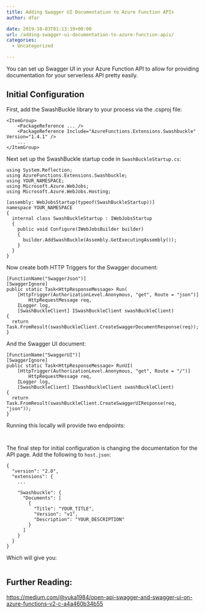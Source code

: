 ```yaml
---
title: Adding Swagger UI Documentation to Azure Function APIs
author: dfar

date: 2019-10-03T01:13:39+00:00
url: /adding-swagger-ui-documentation-to-azure-function-apis/
categories:
  - Uncategorized

---
```

You can set up Swagger UI in your Azure Function API to allow for providing documentation for your serverless API pretty easily.

## Initial Configuration

First, add the SwashBuckle library to your process via the <project>.csproj file:

<pre class="wp-block-code"><code>&lt;ItemGroup>
    &lt;PackageReference ... />
    &lt;PackageReference Include="AzureFunctions.Extensions.Swashbuckle" Version="1.4.1" />
    ...
&lt;/ItemGroup></code></pre>

Next set up the SwashBuckle startup code in `SwashBuckleStartup.cs`:

<pre class="wp-block-code"><code>using System.Reflection;
using AzureFunctions.Extensions.Swashbuckle;
using YOUR_NAMESPACE;
using Microsoft.Azure.WebJobs;
using Microsoft.Azure.WebJobs.Hosting;

[assembly: WebJobsStartup(typeof(SwashBuckleStartup))]
namespace YOUR_NAMESPACE
{
  internal class SwashBuckleStartup : IWebJobsStartup
  {
    public void Configure(IWebJobsBuilder builder)
    {
      builder.AddSwashBuckle(Assembly.GetExecutingAssembly());
    }
  }
}</code></pre>

Now create both HTTP Triggers for the Swagger document:

<pre class="wp-block-code"><code>[FunctionName("SwaggerJson")]
[SwaggerIgnore]
public static Task&lt;HttpResponseMessage> Run(
    [HttpTrigger(AuthorizationLevel.Anonymous, "get", Route = "json")]
        HttpRequestMessage req,
    ILogger log,
    [SwashBuckleClient] ISwashBuckleClient swashBuckleClient)
{
  return Task.FromResult(swashBuckleClient.CreateSwaggerDocumentResponse(req));
}</code></pre>

And the Swagger UI document:

<pre class="wp-block-code"><code>&#91;FunctionName("SwaggerUI")]
&#91;SwaggerIgnore]
public static Task&lt;HttpResponseMessage> RunUI(
    &#91;HttpTrigger(AuthorizationLevel.Anonymous, "get", Route = "/")]
        HttpRequestMessage req,
    ILogger log,
    &#91;SwashBuckleClient] ISwashBuckleClient swashBuckleClient)
{
  return Task.FromResult(swashBuckleClient.CreateSwaggerUIResponse(req, "json"));
}</code></pre>

Running this locally will provide two endpoints: <figure class="wp-block-image">

<img src="https://dfar.io/wp-content/uploads/2019/10/image-2-1024x178.png" alt="" class="wp-image-672" srcset="https://40.76.37.251/wp-content/uploads/2019/10/image-2-1024x178.png 1024w, https://40.76.37.251/wp-content/uploads/2019/10/image-2-300x52.png 300w, https://40.76.37.251/wp-content/uploads/2019/10/image-2-768x134.png 768w" sizes="(max-width: 709px) 85vw, (max-width: 909px) 67vw, (max-width: 1362px) 62vw, 840px" /> </figure> <figure class="wp-block-image"><img src="https://dfar.io/wp-content/uploads/2019/10/image-5-1024x145.png" alt="" class="wp-image-675" srcset="https://40.76.37.251/wp-content/uploads/2019/10/image-5-1024x145.png 1024w, https://40.76.37.251/wp-content/uploads/2019/10/image-5-300x43.png 300w, https://40.76.37.251/wp-content/uploads/2019/10/image-5-768x109.png 768w" sizes="(max-width: 709px) 85vw, (max-width: 909px) 67vw, (max-width: 1362px) 62vw, 840px" /></figure> 

The final step for initial configuration is changing the documentation for the API page. Add the following to `host.json`:

<pre class="wp-block-code"><code>{
  "version": "2.0",
  "extensions": {
    ...

    "Swashbuckle": {
      "Documents": [
        {
          "Title": "YOUR_TITLE",
          "Version": "v1",
          "Description": "YOUR_DESCRIPTION"
        }
      ]
    }
  }
}</code></pre>

Which will give you:<figure class="wp-block-image">

<img src="https://dfar.io/wp-content/uploads/2019/10/image-6-1024x166.png" alt="" class="wp-image-680" srcset="https://40.76.37.251/wp-content/uploads/2019/10/image-6-1024x166.png 1024w, https://40.76.37.251/wp-content/uploads/2019/10/image-6-300x49.png 300w, https://40.76.37.251/wp-content/uploads/2019/10/image-6-768x124.png 768w" sizes="(max-width: 709px) 85vw, (max-width: 909px) 67vw, (max-width: 1362px) 62vw, 840px" /> </figure> 

## Further Reading:

<https://medium.com/@yuka1984/open-api-swagger-and-swagger-ui-on-azure-functions-v2-c-a4a460b34b55>